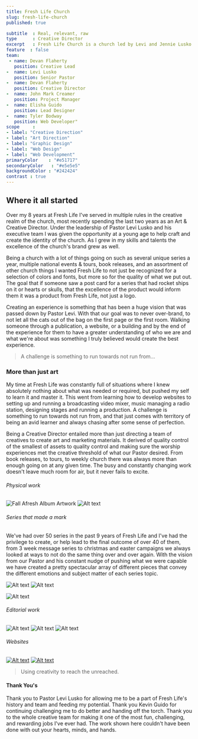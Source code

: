 ```yaml
---
title: Fresh Life Church
slug: fresh-life-church
published: true

subtitle  : Real, relevant, raw
type      : Creative Director
excerpt   : Fresh Life Church is a church led by Levi and Jennie Lusko with multiple campuses all across the state of Montana. Their vision is simple: to see those stranded in sin find life and liberty in Jesus Christ.
feature  : false
team:
 - name: Devan Flaherty
   position: Creative Lead
-  name: Levi Lusko
   position: Senior Pastor
-  name: Devan Flaherty
   position: Creative Director
-  name: John Mark Creamer
   position: Project Manager
-  name: Elisha Guido
   position: Lead Designer
-  name: Tyler Bodway
   position: Web Developer"
scope     :
- label: "Creative Direction"
- label: "Art Direction"
- label: "Graphic Design"
- label: "Web Design"
- label: "Web Development"
primaryColor    : "#e51717"
secondaryColor   : "#e5e5e5"
backgroundColor : "#242424"
contrast : true
---
```


## Where it all started
Over my 8 years at Fresh Life I've served in multiple rules in the creative realm of the church, most recently spending the last two years as an Art & Creative Director. Under the leadership of Pastor Levi Lusko and his executive team I was given the opportunity at a young age to help craft and create the identity of the church. As I grew in my skills and talents the excellence of the church's brand grew as well.

Being a church with a lot of things going on such as several unique series a year, multiple national events & tours, book releases, and an assortment of other church things I wanted Fresh Life to not just be recognized for a selection of colors and fonts, but more so for the quality of what we put out. The goal that if someone saw a post card for a series that had rocket ships on it or hearts or skulls, that the excellence of the product would inform them it was a product from Fresh Life, not just a logo.

Creating an experience is something that has been a huge vision that was passed down by Pastor Levi. With that our goal was to never over-brand, to not let all the cats out of the bag on the first page or the first room. Walking someone through a publication, a website, or a building and by the end of the experience for them to have a greater understanding of who we are and what we're about was something I truly believed would create the best experience.

> A challenge is something to run towards not run from...


### More than just art
My time at Fresh Life was constantly full of situations where I knew absolutely nothing about what was needed or required, but pushed my self to learn it and master it. This went from learning how to develop websites to setting up and running a broadcasting video mixer, music managing a radio station, designing stages and running a production. A challenge is something to run towards not run from, and that just comes with territory of being an avid learner and always chasing after some sense of perfection.

Being a Creative Director entailed more than just directing a team of creatives to create art and marketing materials. It derived of quality control of the smallest of assets to quality control and making sure the worship experiences met the creative threshold of what our Pastor desired. From book releases, to tours, to weekly church there was always more than enough going on at any given time. The busy and constantly changing work doesn't leave much room for air, but it never fails to excite.

###### Physical work
![Fall Afresh Album Artwork](http://media.saltagency.co/projects/fresh-life-church/images/cd-phys.jpg)
![Alt text](http://media.saltagency.co/projects/fresh-life-church/images/shirt-phys.jpg)

###### Series that made a mark
We've had over 50 series in the past 9 years of Fresh Life and I've had the privilege to create, or help lead to the final outcome of over 40 of them, from 3 week message series to christmas and easter campaigns we always looked at ways to not do the same thing over and over again. With the vision from our Pastor and his constant nudge of pushing what we were capable we have created a pretty spectacular array of different pieces that convey the different emotions and subject matter of each series topic.

![Alt text](http://media.saltagency.co/projects/fresh-life-church/images/six-series.jpg)
![Alt text](http://media.saltagency.co/projects/fresh-life-church/images/acb-series.jpg)

![Alt text](http://media.saltagency.co/projects/fresh-life-church/images/gfg-series.jpg)

###### Editorial work
![Alt text](http://media.saltagency.co/projects/fresh-life-church/images/page1.jpg)
![Alt text](http://media.saltagency.co/projects/fresh-life-church/images/page2.jpg)
![Alt text](http://media.saltagency.co/projects/fresh-life-church/images/page3.jpg)

###### Websites
[![Alt text](http://media.saltagency.co/projects/fresh-life-church/images/o2-site.png)](http://o2experience.com/)
[![Alt text](http://media.saltagency.co/projects/fresh-life-church/images/flc-site.png)](http://freshlifechurch.com/)

> Using creativity to reach the unreached.

#### Thank You's
Thank you to Pastor Levi Lusko for allowing me to be a part of Fresh Life's history and team and feeding my potential. Thank you Kevin Guido for continuing challenging me to do better and handing off the torch. Thank you to the whole creative team for making it one of the most fun, challenging, and rewarding jobs I've ever had. The work shown here couldn't have been done with out your hearts, minds, and hands.
